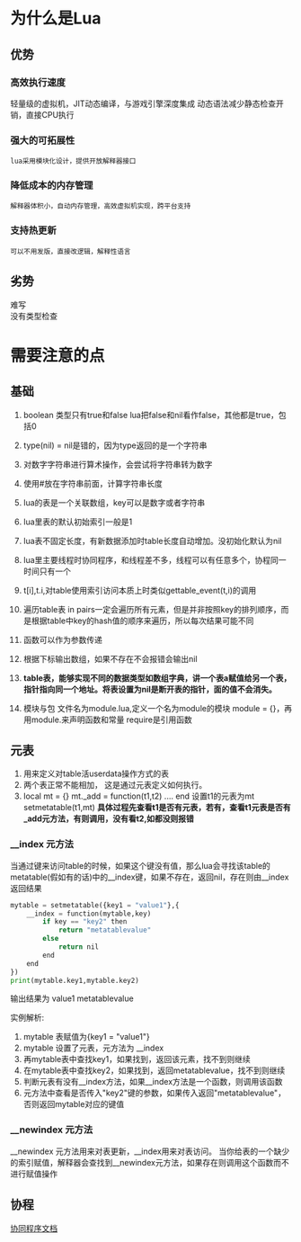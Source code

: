 # 为什么是Lua
## 优势
### 高效执行速度  
   轻量级的虚拟机，JIT动态编译，与游戏引擎深度集成
   动态语法减少静态检查开销，直接CPU执行
### 强大的可拓展性
    lua采用模块化设计，提供开放解释器接口
### 降低成本的内存管理
    解释器体积小，自动内存管理，高效虚拟机实现，跨平台支持
### 支持热更新
    可以不用发版，直接改逻辑，解释性语言
## 劣势
难写  
没有类型检查

# 需要注意的点
## 基础
1. boolean 类型只有true和false lua把false和nil看作false，其他都是true，包括0  

2. type(nil) = nil是错的，因为type返回的是一个字符串
3. 对数字字符串进行算术操作，会尝试将字符串转为数字
4. 使用#放在字符串前面，计算字符串长度
5. lua的表是一个关联数组，key可以是数字或者字符串
6. lua里表的默认初始索引一般是1
7. lua表不固定长度，有新数据添加时table长度自动增加。没初始化默认为nil
8. lua里主要线程时协同程序，和线程差不多，线程可以有任意多个，协程同一时间只有一个
9. t[i],t.i,对table使用索引访问本质上时类似gettable_event(t,i)的调用
10. 遍历table表 in pairs一定会遍历所有元素，但是并非按照key的排列顺序，而是根据table中key的hash值的顺序来遍历，所以每次结果可能不同
11. 函数可以作为参数传递
12. 根据下标输出数组，如果不存在不会报错会输出nil
13.  **table表，能够实现不同的数据类型如数组字典，讲一个表a赋值给另一个表，指针指向同一个地址。将表设置为nil是断开表的指针，面的值不会消失。**
14.  模块与包
     文件名为module.lua,定义一个名为module的模块
     module = {}，再用module.来声明函数和常量
     require是引用函数
 
## 元表 
1. 用来定义对table活userdata操作方式的表
2. 两个表正常不能相加， 这是通过元表定义如何执行。
3. local mt = {}
    mt._add = function(t1,t2)
      ....
    end
    设置t1的元表为mt
    setmetatable(t1,mt)
    **具体过程先查看t1是否有元表，若有，查看t1元表是否有_add元方法，有则调用，没有看t2,如都没则报错**
### __index 元方法
 当通过键来访问table的时候，如果这个键没有值，那么lua会寻找该table的metatable(假如有的话)中的__index键，如果不存在，返回nil，存在则由__index返回结果
```python
mytable = setmetatable({key1 = "value1"},{
    __index = function(mytable,key)
        if key == "key2" then
            return "metatablevalue"
        else
            return nil
        end
    end
})
print(mytable.key1,mytable.key2)
```
输出结果为 value1  metatablevalue

实例解析:
1. mytable 表赋值为{key1 = "value1"}
2. mytable 设置了元表，元方法为 __index
3. 再mytable表中查找key1，如果找到，返回该元素，找不到则继续
4. 在mytable表中查找key2，如果找到，返回metatablevalue，找不到则继续
5. 判断元表有没有__index方法，如果__index方法是一个函数，则调用该函数
6. 元方法中查看是否传入"key2"键的参数，如果传入返回"metatablevalue"，否则返回mytable对应的键值
### __newindex 元方法
__newindex 元方法用来对表更新，__index用来对表访问。
当你给表的一个缺少的索引赋值，解释器会查找到__newindex元方法，如果存在则调用这个函数而不进行赋值操作

## 协程
[协同程序文档](https://www.runoob.com/lua/lua-coroutine.html)